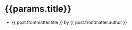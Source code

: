 <script setup>
import { useData } from 'vitepress'
import { data } from './posts.data.mts'

const { params } = useData()

const posts = data.filter(post => post.frontmatter.categories?.includes(params.value.cate))

</script>

<div>
  <h1>{{params.title}}</h1>
  <ul>
    <li v-for="post of posts">
      <a :href="post.url">{{ post.frontmatter.title }}</a>
      <span>by {{ post.frontmatter.author }}</span>
    </li>
  </ul>
</div>